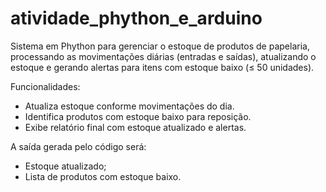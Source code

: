 # atividade_phython_e_arduino
Sistema em Phython para gerenciar o estoque de produtos de papelaria, processando as movimentações diárias (entradas e saídas), atualizando o estoque e gerando alertas para itens com estoque baixo (≤ 50 unidades).

Funcionalidades:
- Atualiza estoque conforme movimentações do dia.
- Identifica produtos com estoque baixo para reposição.
- Exibe relatório final com estoque atualizado e alertas.

A saída gerada pelo código será:
- Estoque atualizado;
- Lista de produtos com estoque baixo.
